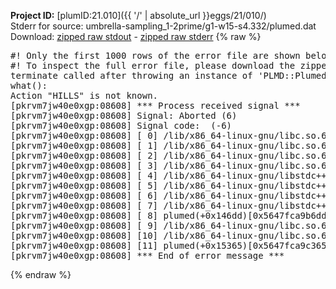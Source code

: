 **Project ID:** [plumID:21.010]({{ '/' | absolute_url }}eggs/21/010/)  
Stderr for source:  umbrella-sampling_1-2prime/g1-w15-s4.332/plumed.dat   
Download: [zipped raw stdout](plumed.dat.plumed.stdout.txt.zip) - [zipped raw stderr](plumed.dat.plumed.stderr.txt.zip) 
{% raw %}
<pre>
#! Only the first 1000 rows of the error file are shown below
#! To inspect the full error file, please download the zipped raw stderr file above
terminate called after throwing an instance of 'PLMD::Plumed::Exception'
what():
Action "HILLS" is not known.
[pkrvm7jw40e0xgp:08608] *** Process received signal ***
[pkrvm7jw40e0xgp:08608] Signal: Aborted (6)
[pkrvm7jw40e0xgp:08608] Signal code:  (-6)
[pkrvm7jw40e0xgp:08608] [ 0] /lib/x86_64-linux-gnu/libc.so.6(+0x45330)[0x7fd932c45330]
[pkrvm7jw40e0xgp:08608] [ 1] /lib/x86_64-linux-gnu/libc.so.6(pthread_kill+0x11c)[0x7fd932c9eb2c]
[pkrvm7jw40e0xgp:08608] [ 2] /lib/x86_64-linux-gnu/libc.so.6(gsignal+0x1e)[0x7fd932c4527e]
[pkrvm7jw40e0xgp:08608] [ 3] /lib/x86_64-linux-gnu/libc.so.6(abort+0xdf)[0x7fd932c288ff]
[pkrvm7jw40e0xgp:08608] [ 4] /lib/x86_64-linux-gnu/libstdc++.so.6(+0xa5ff5)[0x7fd9330a5ff5]
[pkrvm7jw40e0xgp:08608] [ 5] /lib/x86_64-linux-gnu/libstdc++.so.6(+0xbb0da)[0x7fd9330bb0da]
[pkrvm7jw40e0xgp:08608] [ 6] /lib/x86_64-linux-gnu/libstdc++.so.6(_ZSt10unexpectedv+0x0)[0x7fd9330a5a55]
[pkrvm7jw40e0xgp:08608] [ 7] /lib/x86_64-linux-gnu/libstdc++.so.6(+0xa5a6f)[0x7fd9330a5a6f]
[pkrvm7jw40e0xgp:08608] [ 8] plumed(+0x146dd)[0x5647fca9b6dd]
[pkrvm7jw40e0xgp:08608] [ 9] /lib/x86_64-linux-gnu/libc.so.6(+0x2a1ca)[0x7fd932c2a1ca]
[pkrvm7jw40e0xgp:08608] [10] /lib/x86_64-linux-gnu/libc.so.6(__libc_start_main+0x8b)[0x7fd932c2a28b]
[pkrvm7jw40e0xgp:08608] [11] plumed(+0x15365)[0x5647fca9c365]
[pkrvm7jw40e0xgp:08608] *** End of error message ***
</pre>
{% endraw %}
